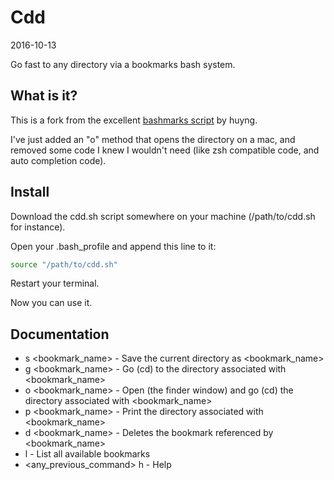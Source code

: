 Cdd
===================
2016-10-13



Go fast to any directory via a bookmarks bash system.



What is it?
-------------
This is a fork from the excellent [bashmarks script](https://github.com/huyng/bashmarks/blob/master/bashmarks.sh) by huyng.


I've just added an "o" method that opens the directory on a mac, and removed some code I knew I wouldn't need (like zsh compatible code, and auto completion code).



Install
-----------

Download the cdd.sh script somewhere on your machine (/path/to/cdd.sh for instance).

Open your .bash_profile and append this line to it:

```bash
source "/path/to/cdd.sh"
```

Restart your terminal.

Now you can use it.


Documentation
------------------

- s &lt;bookmark_name> -  Save the current directory as &lt;bookmark_name>
- g &lt;bookmark_name> -  Go (cd) to the directory associated with &lt;bookmark_name>
- o &lt;bookmark_name> -  Open (the finder window) and go (cd) the directory associated with &lt;bookmark_name>
- p &lt;bookmark_name> -  Print the directory associated with &lt;bookmark_name>
- d &lt;bookmark_name> -  Deletes the bookmark referenced by &lt;bookmark_name>
- l -  List all available bookmarks
- &lt;any_previous_command> h -  Help




